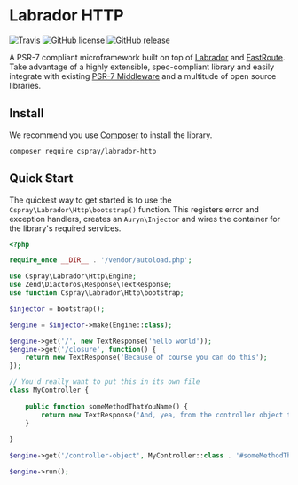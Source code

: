 # Labrador HTTP

[![Travis](https://img.shields.io/travis/labrador-kennel/http.svg?style=flat-square)](https://travis-ci.org/labrador-kennel/http)
[![GitHub license](https://img.shields.io/github/license/labrador-kennel/http.svg?style=flat-square)](http://opensource.org/licenses/MIT)
[![GitHub release](https://img.shields.io/github/release/labrador-kennel/http.svg?style=flat-square)](https://github.com/labrador-kennel/http/releases/latest)

A PSR-7 compliant microframework built on top of [Labrador](//github.com/labrador-kennel/core) and [FastRoute](//github.com/nikic/fast-route).
Take advantage of a highly extensible, spec-compliant library and easily integrate with existing [PSR-7 Middleware](https://github.com/oscarotero/psr7-middlewares) 
and a multitude of open source libraries.

## Install

We recommend you use [Composer](https://getcomposer.org) to install the library.

```
composer require cspray/labrador-http
```

## Quick Start

The quickest way to get started is to use the `Cspray\Labrador\Http\bootstrap()` function. This registers error 
and exception handlers, creates an `Auryn\Injector` and wires the container for the library's required services.

```php
<?php

require_once __DIR__ . '/vendor/autoload.php';

use Cspray\Labrador\Http\Engine;
use Zend\Diactoros\Response\TextResponse;
use function Cspray\Labrador\Http\bootstrap;

$injector = bootstrap();

$engine = $injector->make(Engine::class);

$engine->get('/', new TextResponse('hello world'));
$engine->get('/closure', function() {
    return new TextResponse('Because of course you can do this');
});

// You'd really want to put this in its own file
class MyController {
    
    public function someMethodThatYouName() {
        return new TextResponse('And, yea, from the controller object too');
    }
    
}

$engine->get('/controller-object', MyController::class . '#someMethodThatYouName');

$engine->run();
```